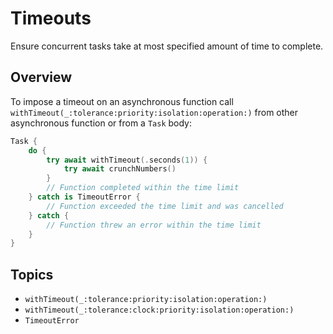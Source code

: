 # Timeouts

Ensure concurrent tasks take at most specified amount of time to complete.

## Overview

To impose a timeout on an asynchronous function call ``withTimeout(_:tolerance:priority:isolation:operation:)`` 
from other asynchronous function or from a `Task` body:

```swift
Task {
    do {
        try await withTimeout(.seconds(1)) {
            try await crunchNumbers()
        }
        // Function completed within the time limit
    } catch is TimeoutError {
        // Function exceeded the time limit and was cancelled
    } catch {
        // Function threw an error within the time limit
    }
}
```

## Topics

- ``withTimeout(_:tolerance:priority:isolation:operation:)``
- ``withTimeout(_:tolerance:clock:priority:isolation:operation:)``
- ``TimeoutError``

